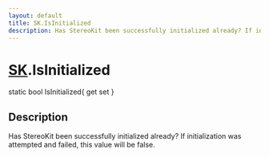 ```yaml
---
layout: default
title: SK.IsInitialized
description: Has StereoKit been successfully initialized already? If initialization was attempted and failed, this value will be false.
---
```

# [SK]({{site.url}}/Pages/StereoKit/SK.html).IsInitialized

<div class='signature' markdown='1'>
static bool IsInitialized{ get set }
</div>

## Description
Has StereoKit been successfully initialized already? If
initialization was attempted and failed, this value will be
false.

